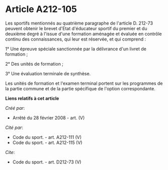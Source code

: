 # Article A212-105

Les sportifs mentionnés au quatrième paragraphe de l'article D. 212-73 peuvent obtenir le brevet d'Etat d'éducateur sportif
du premier et du deuxième degré à l'issue d'une formation aménagée et évaluée en contrôle continu des connaissances, qui leur
est réservée, et qui comprend : 

1° Une épreuve spéciale sanctionnée par la délivrance d'un livret de formation ; 

2° Des unités de formation ; 

3° Une évaluation terminale de synthèse. 

Les unités de formation et l'examen terminal portent sur les programmes de la partie commune et de la partie spécifique de
l'option correspondante.

**Liens relatifs à cet article**

_Créé par_:

  - Arrêté du 28 février 2008 - art. (V)

_Cité par_:

  - Code du sport. - art. A212-111 (V)
  - Code du sport. - art. A212-115 (V)

_Cite_:

  - Code du sport. - art. D212-73 (V)
